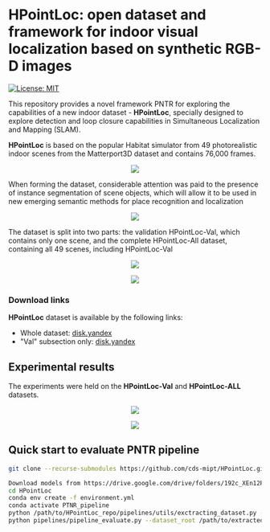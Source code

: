 # HPointLoc: open dataset and framework for indoor visual localization based on synthetic RGB-D images
[![License: MIT](https://img.shields.io/badge/License-MIT-yellow.svg)](https://opensource.org/licenses/MIT)

This repository provides a novel framework PNTR for exploring the capabilities of a new indoor dataset - **HPointLoc**, specially designed to explore detection and loop closure capabilities in Simultaneous Localization and Mapping (SLAM).

**HPointLoc** is based on the popular Habitat simulator from 49 photorealistic indoor scenes from the Matterport3D dataset and contains 76,000 frames.
<p align="center">
  <img src="https://user-images.githubusercontent.com/68793107/130797278-615f72c7-0528-4eff-af95-a7e07bf1fea3.png" />
</p> 

When forming the dataset, considerable attention was paid to the presence of instance segmentation of scene objects, which will allow it to be used in new emerging semantic methods for place recognition and localization
<p align="center">
  <img src="https://user-images.githubusercontent.com/68793107/130794869-ea0388e6-f19c-4c83-989a-64d79622db2a.png" />
</p>

The dataset is split into two parts: the validation HPointLoc-Val, which contains only one scene, and the complete HPointLoc-All dataset, containing all 49 scenes, including HPointLoc-Val
<p align="center">
  <img src="https://user-images.githubusercontent.com/68793107/130804077-ac2665fe-0f1f-4229-9486-af7c0e0a762e.png" />
</p>
<p align="center">
  <img src="https://user-images.githubusercontent.com/68793107/130805029-d76ce041-10a4-47c4-91dd-52a50908ff39.png" />
</p>


### Download links

**HPointLoc** dataset is available by the following links:

- Whole dataset: [disk.yandex](https://disk.yandex.ru/d/UJqZKojwOtGvTQ)
- "Val" subsection only: [disk.yandex](https://disk.yandex.ru/d/FN-D-krupeETHg)

## Experimental results

The experiments were held on the **HPointLoc-Val** and **HPointLoc-ALL** datasets.
<p align="center">
  <img src="https://user-images.githubusercontent.com/68793107/130799354-25caaa4e-2156-432e-80df-b6a2becbe8ba.png" />
</p>

<p align="center">
  <img src="https://user-images.githubusercontent.com/68793107/130799671-c938881b-faf6-435a-8aea-c3ae006e76a0.png" />
</p>


<!-- The image retrieval problem on **HPointLoc-Val** dataset (NetVLAD case)

<p align="center">
  <img src="https://user-images.githubusercontent.com/68793107/130798397-4c4eea5a-1b55-4a0a-9f99-7d498c7b8dfc.png" />
</p> -->


## Quick start to evaluate PNTR pipeline

```bash
git clone --recurse-submodules https://github.com/cds-mipt/HPointLoc.git
```
```bash
Download models from https://drive.google.com/drive/folders/192c_XEn12Pz0pmD3aEwV8t3QBqwlBPo1?usp=sharing to PNTR folder
cd HPointLoc
conda env create -f environment.yml
conda activate PTNR_pipeline 
python /path/to/HPointLoc_repo/pipelines/utils/exctracting_dataset.py --dataset_path /path/to/dataset/HPointLoc_dataset
python pipelines/pipeline_evaluate.py --dataset_root /path/to/extracted_dataset --image-retrieval patchnetvlad --keypoints-matching superpoint_superglue --optimizer-cloud teaser
```

